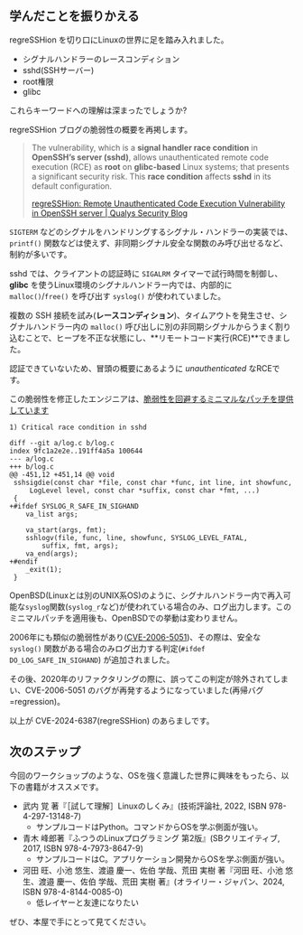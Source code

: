 ## 学んだことを振りかえる

regreSSHion を切り口にLinuxの世界に足を踏み入れました。

- シグナルハンドラーのレースコンディション
- sshd(SSHサーバー)
- root権限
- glibc

これらキーワードへの理解は深まったでしょうか?

regreSSHion ブログの脆弱性の概要を再掲します。

> The vulnerability, which is a **signal handler race condition** in **OpenSSH’s server (sshd)**, allows unauthenticated remote code execution (RCE) as **root** on **glibc-based** Linux systems; that presents a significant security risk. This **race condition** affects **sshd** in its default configuration.
>
> [regreSSHion: Remote Unauthenticated Code Execution Vulnerability in OpenSSH server \| Qualys Security Blog](https://blog.qualys.com/vulnerabilities-threat-research/2024/07/01/regresshion-remote-unauthenticated-code-execution-vulnerability-in-openssh-server)

`SIGTERM` などのシグナルをハンドリングするシグナル・ハンドラーの実装では、`printf()` 関数などは使えず、非同期シグナル安全な関数のみ呼び出せるなど、制約が多いです。

sshd では、クライアントの認証時に `SIGALRM` タイマーで試行時間を制御し、**glibc** を使うLinux環境のシグナルハンドラー内では、内部的に `malloc()`/`free()` を呼び出す `syslog()` が使われていました。

複数の SSH 接続を試み(**レースコンディション**)、タイムアウトを発生させ、シグナルハンドラー内の `malloc()` 呼び出しに別の非同期シグナルからうまく割り込むことで、ヒープを不正な状態にし、**リモートコード実行(RCE)**できました。

認証できていないため、冒頭の概要にあるように *unauthenticated* なRCEです。


この脆弱性を修正したエンジニアは、[脆弱性を回避するミニマルなパッチを提供しています](https://marc.info/?l=oss-security&m=171982317624594)

```
1) Critical race condition in sshd

diff --git a/log.c b/log.c
index 9fc1a2e2e..191ff4a5a 100644
--- a/log.c
+++ b/log.c
@@ -451,12 +451,14 @@ void
 sshsigdie(const char *file, const char *func, int line, int showfunc,
     LogLevel level, const char *suffix, const char *fmt, ...)
 {
+#ifdef SYSLOG_R_SAFE_IN_SIGHAND
 	va_list args;
 
 	va_start(args, fmt);
 	sshlogv(file, func, line, showfunc, SYSLOG_LEVEL_FATAL,
 	    suffix, fmt, args);
 	va_end(args);
+#endif
 	_exit(1);
 }
```

OpenBSD(Linuxとは別のUNIX系OS)のように、シグナルハンドラー内で再入可能な`syslog`関数(`syslog_r`など)が使われている場合のみ、ログ出力します。このミニマルパッチを適用後も、OpenBSDでの挙動は変わりません。

2006年にも類似の脆弱性があり([CVE-2006-5051](https://cve.mitre.org/cgi-bin/cvename.cgi?name=CVE-2006-5051))、その際は、安全な `syslog()` 関数がある場合のみログ出力する判定(`#ifdef DO_LOG_SAFE_IN_SIGHAND`) が追加されました。

その後、2020年のリファクタリングの際に、誤ってこの判定が除外されてしまい、CVE-2006-5051 のバグが再発するようになっていました(再帰バグ=regression)。

以上が CVE-2024-6387(regreSSHion) のあらましです。



## 次のステップ

今回のワークショップのような、OSを強く意識した世界に興味をもったら、以下の書籍がオススメです。

- 武内 覚 著『［試して理解］Linuxのしくみ』(技術評論社, 2022, ISBN 978-4-297-13148-7)
    - サンプルコードはPython。コマンドからOSを学ぶ側面が強い。
- 青木 峰郎著『ふつうのLinuxプログラミング 第2版』(SBクリエイティブ, 2017, ISBN 978-4-7973-8647-9)
    - サンプルコードはC。アプリケーション開発からOSを学ぶ側面が強い。
- 河田 旺、小池 悠生、渡邉 慶一、佐伯 学哉、荒田 実樹 著『河田 旺、小池 悠生、渡邉 慶一、佐伯 学哉、荒田 実樹 著』(オライリー・ジャパン、2024, ISBN 978-4-8144-0085-0)
    - 低レイヤーと友達になりたい

ぜひ、本屋で手にとって見てください。
